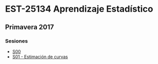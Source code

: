 # EST-25134 Aprendizaje Estadístico

## Primavera 2017

### Sesiones

* <a href='https://github.com/jcmartinezovando/est25134_2017a/blob/master/sesiones/sesion_00.Rmd'>S00</a>
* <a href='https://github.com/jcmartinezovando/est25134_2017a/blob/master/sesiones/sesion_01.Rmd'>S01 - Estimación de curvas</a>


